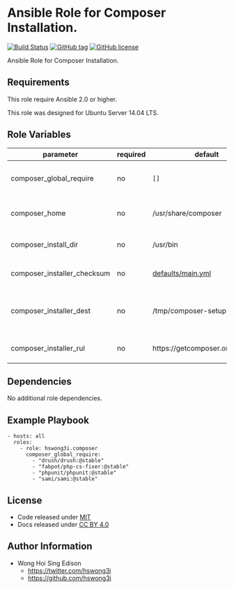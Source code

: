 Ansible Role for Composer Installation.
=======================================

[![Build Status](https://travis-ci.org/pantarei/ansible-role-composer.svg?branch=master)](https://travis-ci.org/pantarei/ansible-role-composer)
[![GitHub tag](https://img.shields.io/github/tag/pantarei/ansible-role-composer.svg)](https://github.com/pantarei/ansible-role-composer)
[![GitHub license](https://img.shields.io/github/license/pantarei/ansible-role-composer.svg)](https://github.com/pantarei/ansible-role-composer/blob/master/LICENSE)

Ansible Role for Composer Installation.

Requirements
------------

This role require Ansible 2.0 or higher.

This role was designed for Ubuntu Server 14.04 LTS.

Role Variables
--------------

<table>
<colgroup>
<col width="20%" />
<col width="20%" />
<col width="20%" />
<col width="20%" />
<col width="20%" />
</colgroup>
<thead>
<tr class="header">
<th>parameter</th>
<th>required</th>
<th>default</th>
<th>choices</th>
<th>comments</th>
</tr>
</thead>
<tbody>
<tr class="odd">
<td>composer_global_require</td>
<td>no</td>
<td><code>[]</code></td>
<td></td>
<td>Package list for <code>composer global require</code>.</td>
</tr>
<tr class="even">
<td>composer_home</td>
<td>no</td>
<td>/usr/share/composer</td>
<td></td>
<td><code>$COMPOSER_HOME</code> for <code>composer global require</code>.</td>
</tr>
<tr class="odd">
<td>composer_install_dir</td>
<td>no</td>
<td>/usr/bin</td>
<td></td>
<td>Target install directory for composer.</td>
</tr>
<tr class="even">
<td>composer_installer_checksum</td>
<td>no</td>
<td><a href="https://github.com/pantarei/ansible-role-composer/blob/master/defaults/main.yml">defaults/main.yml</a></td>
<td></td>
<td>Checksum for composer installer.</td>
</tr>
<tr class="odd">
<td>composer_installer_dest</td>
<td>no</td>
<td>/tmp/composer-setup-php</td>
<td></td>
<td>Download archive filename for composer installer.</td>
</tr>
<tr class="even">
<td>composer_installer_rul</td>
<td>no</td>
<td>https://getcomposer.org/installer</td>
<td></td>
<td>Download URL for composer installer.</td>
</tr>
</tbody>
</table>

Dependencies
------------

No additional role dependencies.

Example Playbook
----------------

    - hosts: all
      roles:
        - role: hswong3i.composer
          composer_global_require:
            - "drush/drush:@stable"
            - "fabpot/php-cs-fixer:@stable"
            - "phpunit/phpunit:@stable"
            - "sami/sami:@stable"

License
-------

-   Code released under [MIT](https://github.com/pantarei/ansible-role-composer/blob/master/LICENSE)
-   Docs released under [CC BY 4.0](http://creativecommons.org/licenses/by/4.0/)

Author Information
------------------

-   Wong Hoi Sing Edison
    -   <a href="https://twitter.com/hswong3i" class="uri" class="uri">https://twitter.com/hswong3i</a>
    -   <a href="https://github.com/hswong3i" class="uri" class="uri">https://github.com/hswong3i</a>

